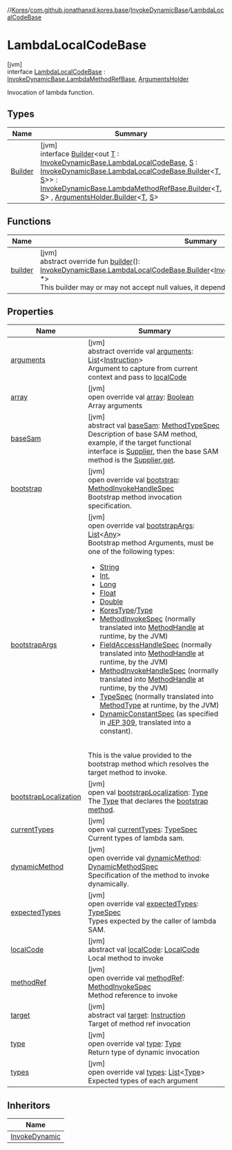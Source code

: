 //[Kores](../../../../index.md)/[com.github.jonathanxd.kores.base](../../index.md)/[InvokeDynamicBase](../index.md)/[LambdaLocalCodeBase](index.md)

# LambdaLocalCodeBase

[jvm]\
interface [LambdaLocalCodeBase](index.md) : [InvokeDynamicBase.LambdaMethodRefBase](../-lambda-method-ref-base/index.md), [ArgumentsHolder](../../-arguments-holder/index.md)

Invocation of lambda function.

## Types

| Name | Summary |
|---|---|
| [Builder](-builder/index.md) | [jvm]<br>interface [Builder](-builder/index.md)<out [T](-builder/index.md) : [InvokeDynamicBase.LambdaLocalCodeBase](index.md), [S](-builder/index.md) : [InvokeDynamicBase.LambdaLocalCodeBase.Builder](-builder/index.md)<[T](-builder/index.md), [S](-builder/index.md)>> : [InvokeDynamicBase.LambdaMethodRefBase.Builder](../-lambda-method-ref-base/-builder/index.md)<[T](-builder/index.md), [S](-builder/index.md)> , [ArgumentsHolder.Builder](../../-arguments-holder/-builder/index.md)<[T](-builder/index.md), [S](-builder/index.md)> |

## Functions

| Name | Summary |
|---|---|
| [builder](builder.md) | [jvm]<br>abstract override fun [builder](builder.md)(): [InvokeDynamicBase.LambdaLocalCodeBase.Builder](-builder/index.md)<[InvokeDynamicBase.LambdaLocalCodeBase](index.md), *><br>This builder may or may not accept null values, it depends on implementation. |

## Properties

| Name | Summary |
|---|---|
| [arguments](arguments.md) | [jvm]<br>abstract override val [arguments](arguments.md): [List](https://kotlinlang.org/api/latest/jvm/stdlib/kotlin.collections/-list/index.html)<[Instruction](../../../com.github.jonathanxd.kores/-instruction/index.md)><br>Argument to capture from current context and pass to [localCode](local-code.md) |
| [array](array.md) | [jvm]<br>open override val [array](array.md): [Boolean](https://kotlinlang.org/api/latest/jvm/stdlib/kotlin/-boolean/index.html)<br>Array arguments |
| [baseSam](index.md#-124805133%2FProperties%2F-1216412040) | [jvm]<br>abstract val [baseSam](index.md#-124805133%2FProperties%2F-1216412040): [MethodTypeSpec](../../../com.github.jonathanxd.kores.common/-method-type-spec/index.md)<br>Description of base SAM method, example, if the target functional interface is [Supplier](https://docs.oracle.com/javase/8/docs/api/java/util/function/Supplier.html), then the base SAM method is the [Supplier.get](https://docs.oracle.com/javase/8/docs/api/java/util/function/Supplier.html#get--). |
| [bootstrap](index.md#-2037074989%2FProperties%2F-1216412040) | [jvm]<br>open override val [bootstrap](index.md#-2037074989%2FProperties%2F-1216412040): [MethodInvokeHandleSpec](../../../com.github.jonathanxd.kores.common/-method-invoke-handle-spec/index.md)<br>Bootstrap method invocation specification. |
| [bootstrapArgs](index.md#1633622646%2FProperties%2F-1216412040) | [jvm]<br>open override val [bootstrapArgs](index.md#1633622646%2FProperties%2F-1216412040): [List](https://kotlinlang.org/api/latest/jvm/stdlib/kotlin.collections/-list/index.html)<[Any](https://kotlinlang.org/api/latest/jvm/stdlib/kotlin/-any/index.html)><br>Bootstrap method Arguments, must be one of the following types:<br><ul><li>[String](https://kotlinlang.org/api/latest/jvm/stdlib/kotlin/-string/index.html)</li><li>[Int](https://kotlinlang.org/api/latest/jvm/stdlib/kotlin/-int/index.html),</li><li>[Long](https://kotlinlang.org/api/latest/jvm/stdlib/kotlin/-long/index.html)</li><li>[Float](https://kotlinlang.org/api/latest/jvm/stdlib/kotlin/-float/index.html)</li><li>[Double](https://kotlinlang.org/api/latest/jvm/stdlib/kotlin/-double/index.html)</li><li>[KoresType](../../../com.github.jonathanxd.kores.type/-kores-type/index.md)/[Type](https://docs.oracle.com/javase/8/docs/api/java/lang/reflect/Type.html)</li><li>[MethodInvokeSpec](../../../com.github.jonathanxd.kores.common/-method-invoke-spec/index.md) (normally translated into [MethodHandle](https://docs.oracle.com/javase/8/docs/api/java/lang/invoke/MethodHandle.html) at runtime, by the JVM)</li><li>[FieldAccessHandleSpec](../../../com.github.jonathanxd.kores.common/-field-access-handle-spec/index.md) (normally translated into [MethodHandle](https://docs.oracle.com/javase/8/docs/api/java/lang/invoke/MethodHandle.html) at runtime, by the JVM)</li><li>[MethodInvokeHandleSpec](../../../com.github.jonathanxd.kores.common/-method-invoke-handle-spec/index.md) (normally translated into [MethodHandle](https://docs.oracle.com/javase/8/docs/api/java/lang/invoke/MethodHandle.html) at runtime, by the JVM)</li><li>[TypeSpec](../../-type-spec/index.md) (normally translated into [MethodType](https://docs.oracle.com/javase/8/docs/api/java/lang/invoke/MethodType.html) at runtime, by the JVM)</li><li>[DynamicConstantSpec](../../../com.github.jonathanxd.kores.common/-dynamic-constant-spec/index.md) (as specified in [JEP 309](https://openjdk.java.net/jeps/309), translated into a constant).</li></ul><br>This is the value provided to the bootstrap method which resolves the target method to invoke. |
| [bootstrapLocalization](index.md#2105047610%2FProperties%2F-1216412040) | [jvm]<br>open val [bootstrapLocalization](index.md#2105047610%2FProperties%2F-1216412040): [Type](https://docs.oracle.com/javase/8/docs/api/java/lang/reflect/Type.html)<br>The [Type](https://docs.oracle.com/javase/8/docs/api/java/lang/reflect/Type.html) that declares the [bootstrap method](../bootstrap.md). |
| [currentTypes](index.md#-2051688455%2FProperties%2F-1216412040) | [jvm]<br>open val [currentTypes](index.md#-2051688455%2FProperties%2F-1216412040): [TypeSpec](../../-type-spec/index.md)<br>Current types of lambda sam. |
| [dynamicMethod](index.md#-665348479%2FProperties%2F-1216412040) | [jvm]<br>open override val [dynamicMethod](index.md#-665348479%2FProperties%2F-1216412040): [DynamicMethodSpec](../../../com.github.jonathanxd.kores.common/-dynamic-method-spec/index.md)<br>Specification of the method to invoke dynamically. |
| [expectedTypes](expected-types.md) | [jvm]<br>open override val [expectedTypes](expected-types.md): [TypeSpec](../../-type-spec/index.md)<br>Types expected by the caller of lambda SAM. |
| [localCode](local-code.md) | [jvm]<br>abstract val [localCode](local-code.md): [LocalCode](../../-local-code/index.md)<br>Local method to invoke |
| [methodRef](method-ref.md) | [jvm]<br>open override val [methodRef](method-ref.md): [MethodInvokeSpec](../../../com.github.jonathanxd.kores.common/-method-invoke-spec/index.md)<br>Method reference to invoke |
| [target](index.md#2041059080%2FProperties%2F-1216412040) | [jvm]<br>abstract val [target](index.md#2041059080%2FProperties%2F-1216412040): [Instruction](../../../com.github.jonathanxd.kores/-instruction/index.md)<br>Target of method ref invocation |
| [type](index.md#-1431095169%2FProperties%2F-1216412040) | [jvm]<br>open override val [type](index.md#-1431095169%2FProperties%2F-1216412040): [Type](https://docs.oracle.com/javase/8/docs/api/java/lang/reflect/Type.html)<br>Return type of dynamic invocation |
| [types](index.md#151977512%2FProperties%2F-1216412040) | [jvm]<br>open override val [types](index.md#151977512%2FProperties%2F-1216412040): [List](https://kotlinlang.org/api/latest/jvm/stdlib/kotlin.collections/-list/index.html)<[Type](https://docs.oracle.com/javase/8/docs/api/java/lang/reflect/Type.html)><br>Expected types of each argument |

## Inheritors

| Name |
|---|
| [InvokeDynamic](../../-invoke-dynamic/-lambda-local-code/index.md) |
